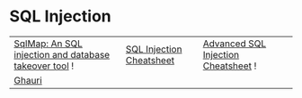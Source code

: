 # SQL Injection

|                                                                                                  |                                                                                              |                                                                                                         |
| ------------------------------------------------------------------------------------------------ | -------------------------------------------------------------------------------------------- | ------------------------------------------------------------------------------------------------------- |
| [SqlMap: An SQL injection and database takeover tool](https://github.com/sqlmapproject/sqlmap) ! | [SQL Injection Cheatsheet](https://github.com/kleiton0x00/Advanced-SQL-Injection-Cheatsheet) | [Advanced SQL Injection Cheatsheet](https://github.com/kleiton0x00/Advanced-SQL-Injection-Cheatsheet) ! |
| [Ghauri](https://github.com/r0oth3x49/ghauri)                                                    |                                                                                              |                                                                                                         |
